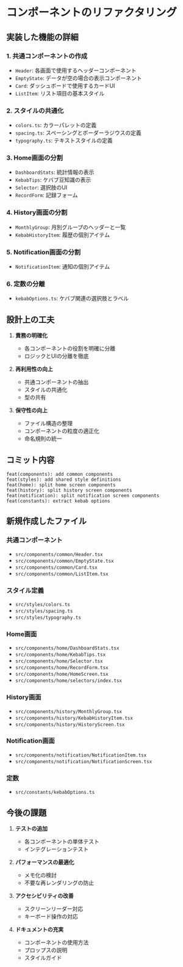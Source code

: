 # コンポーネントのリファクタリング

## 実装した機能の詳細

### 1. 共通コンポーネントの作成
- `Header`: 各画面で使用するヘッダーコンポーネント
- `EmptyState`: データが空の場合の表示コンポーネント
- `Card`: ダッシュボードで使用するカードUI
- `ListItem`: リスト項目の基本スタイル

### 2. スタイルの共通化
- `colors.ts`: カラーパレットの定義
- `spacing.ts`: スペーシングとボーダーラジウスの定義
- `typography.ts`: テキストスタイルの定義

### 3. Home画面の分割
- `DashboardStats`: 統計情報の表示
- `KebabTips`: ケバブ豆知識の表示
- `Selector`: 選択肢のUI
- `RecordForm`: 記録フォーム

### 4. History画面の分割
- `MonthlyGroup`: 月別グループのヘッダーと一覧
- `KebabHistoryItem`: 履歴の個別アイテム

### 5. Notification画面の分割
- `NotificationItem`: 通知の個別アイテム

### 6. 定数の分離
- `kebabOptions.ts`: ケバブ関連の選択肢とラベル

## 設計上の工夫

1. **責務の明確化**
   - 各コンポーネントの役割を明確に分離
   - ロジックとUIの分離を徹底

2. **再利用性の向上**
   - 共通コンポーネントの抽出
   - スタイルの共通化
   - 型の共有

3. **保守性の向上**
   - ファイル構造の整理
   - コンポーネントの粒度の適正化
   - 命名規則の統一

## コミット内容

```
feat(components): add common components
feat(styles): add shared style definitions
feat(home): split home screen components
feat(history): split history screen components
feat(notification): split notification screen components
feat(constants): extract kebab options
```

## 新規作成したファイル

### 共通コンポーネント
- `src/components/common/Header.tsx`
- `src/components/common/EmptyState.tsx`
- `src/components/common/Card.tsx`
- `src/components/common/ListItem.tsx`

### スタイル定義
- `src/styles/colors.ts`
- `src/styles/spacing.ts`
- `src/styles/typography.ts`

### Home画面
- `src/components/home/DashboardStats.tsx`
- `src/components/home/KebabTips.tsx`
- `src/components/home/Selector.tsx`
- `src/components/home/RecordForm.tsx`
- `src/components/home/HomeScreen.tsx`
- `src/components/home/selectors/index.tsx`

### History画面
- `src/components/history/MonthlyGroup.tsx`
- `src/components/history/KebabHistoryItem.tsx`
- `src/components/history/HistoryScreen.tsx`

### Notification画面
- `src/components/notification/NotificationItem.tsx`
- `src/components/notification/NotificationScreen.tsx`

### 定数
- `src/constants/kebabOptions.ts`

## 今後の課題

1. **テストの追加**
   - 各コンポーネントの単体テスト
   - インテグレーションテスト

2. **パフォーマンスの最適化**
   - メモ化の検討
   - 不要な再レンダリングの防止

3. **アクセシビリティの改善**
   - スクリーンリーダー対応
   - キーボード操作の対応

4. **ドキュメントの充実**
   - コンポーネントの使用方法
   - プロップスの説明
   - スタイルガイド
